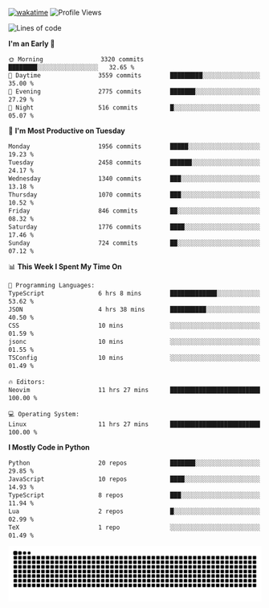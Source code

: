 [![wakatime](https://wakatime.com/badge/user/b920b284-3cde-4cd4-b72e-f7f22d050b16.svg)](https://wakatime.com/@b920b284-3cde-4cd4-b72e-f7f22d050b16)
![Profile Views](http://img.shields.io/badge/Profile%20Views-4586-blue)
<!--START_SECTION:waka-->
![Lines of code](https://img.shields.io/badge/From%20Hello%20World%20I%27ve%20Written-9.1%20million%20lines%20of%20code-blue)

**I'm an Early 🐤** 

```text
🌞 Morning                3320 commits        ████████░░░░░░░░░░░░░░░░░   32.65 % 
🌆 Daytime                3559 commits        █████████░░░░░░░░░░░░░░░░   35.00 % 
🌃 Evening                2775 commits        ███████░░░░░░░░░░░░░░░░░░   27.29 % 
🌙 Night                  516 commits         █░░░░░░░░░░░░░░░░░░░░░░░░   05.07 % 
```
📅 **I'm Most Productive on Tuesday** 

```text
Monday                   1956 commits        █████░░░░░░░░░░░░░░░░░░░░   19.23 % 
Tuesday                  2458 commits        ██████░░░░░░░░░░░░░░░░░░░   24.17 % 
Wednesday                1340 commits        ███░░░░░░░░░░░░░░░░░░░░░░   13.18 % 
Thursday                 1070 commits        ███░░░░░░░░░░░░░░░░░░░░░░   10.52 % 
Friday                   846 commits         ██░░░░░░░░░░░░░░░░░░░░░░░   08.32 % 
Saturday                 1776 commits        ████░░░░░░░░░░░░░░░░░░░░░   17.46 % 
Sunday                   724 commits         ██░░░░░░░░░░░░░░░░░░░░░░░   07.12 % 
```


📊 **This Week I Spent My Time On** 

```text
💬 Programming Languages: 
TypeScript               6 hrs 8 mins        █████████████░░░░░░░░░░░░   53.62 % 
JSON                     4 hrs 38 mins       ██████████░░░░░░░░░░░░░░░   40.50 % 
CSS                      10 mins             ░░░░░░░░░░░░░░░░░░░░░░░░░   01.59 % 
jsonc                    10 mins             ░░░░░░░░░░░░░░░░░░░░░░░░░   01.55 % 
TSConfig                 10 mins             ░░░░░░░░░░░░░░░░░░░░░░░░░   01.49 % 

🔥 Editors: 
Neovim                   11 hrs 27 mins      █████████████████████████   100.00 % 

💻 Operating System: 
Linux                    11 hrs 27 mins      █████████████████████████   100.00 % 
```

**I Mostly Code in Python** 

```text
Python                   20 repos            ███████░░░░░░░░░░░░░░░░░░   29.85 % 
JavaScript               10 repos            ████░░░░░░░░░░░░░░░░░░░░░   14.93 % 
TypeScript               8 repos             ███░░░░░░░░░░░░░░░░░░░░░░   11.94 % 
Lua                      2 repos             █░░░░░░░░░░░░░░░░░░░░░░░░   02.99 % 
TeX                      1 repo              ░░░░░░░░░░░░░░░░░░░░░░░░░   01.49 % 
```




<!--END_SECTION:waka-->
![Snake animation](https://raw.githubusercontent.com/timmypidashev/timmypidashev/main/commits.svg)
